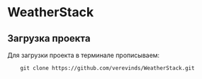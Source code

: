 # WeatherStack
## Загрузка проекта
Для загрузки проекта в терминале прописываем:
```git
    git clone https://github.com/verevinds/WeatherStack.git

